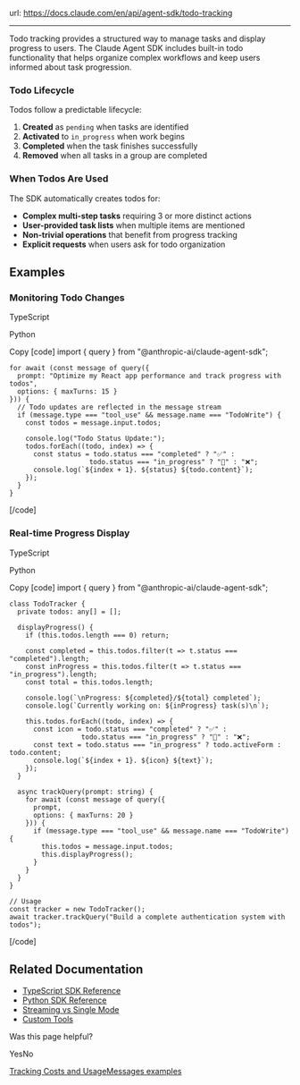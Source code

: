 url: https://docs.claude.com/en/api/agent-sdk/todo-tracking

---

Todo tracking provides a structured way to manage tasks and display progress to users. The Claude Agent SDK includes built-in todo functionality that helps organize complex workflows and keep users informed about task progression.

### Todo Lifecycle

Todos follow a predictable lifecycle:

  1. **Created** as `pending` when tasks are identified
  2. **Activated** to `in_progress` when work begins
  3. **Completed** when the task finishes successfully
  4. **Removed** when all tasks in a group are completed

### When Todos Are Used

The SDK automatically creates todos for:

  * **Complex multi-step tasks** requiring 3 or more distinct actions
  * **User-provided task lists** when multiple items are mentioned
  * **Non-trivial operations** that benefit from progress tracking
  * **Explicit requests** when users ask for todo organization

## Examples

### Monitoring Todo Changes

TypeScript

Python

Copy
[code]
    import { query } from "@anthropic-ai/claude-agent-sdk";

    for await (const message of query({
      prompt: "Optimize my React app performance and track progress with todos",
      options: { maxTurns: 15 }
    })) {
      // Todo updates are reflected in the message stream
      if (message.type === "tool_use" && message.name === "TodoWrite") {
        const todos = message.input.todos;

        console.log("Todo Status Update:");
        todos.forEach((todo, index) => {
          const status = todo.status === "completed" ? "✅" :
                        todo.status === "in_progress" ? "🔧" : "❌";
          console.log(`${index + 1}. ${status} ${todo.content}`);
        });
      }
    }

[/code]

### Real-time Progress Display

TypeScript

Python

Copy
[code]
    import { query } from "@anthropic-ai/claude-agent-sdk";

    class TodoTracker {
      private todos: any[] = [];

      displayProgress() {
        if (this.todos.length === 0) return;

        const completed = this.todos.filter(t => t.status === "completed").length;
        const inProgress = this.todos.filter(t => t.status === "in_progress").length;
        const total = this.todos.length;

        console.log(`\nProgress: ${completed}/${total} completed`);
        console.log(`Currently working on: ${inProgress} task(s)\n`);

        this.todos.forEach((todo, index) => {
          const icon = todo.status === "completed" ? "✅" :
                      todo.status === "in_progress" ? "🔧" : "❌";
          const text = todo.status === "in_progress" ? todo.activeForm : todo.content;
          console.log(`${index + 1}. ${icon} ${text}`);
        });
      }

      async trackQuery(prompt: string) {
        for await (const message of query({
          prompt,
          options: { maxTurns: 20 }
        })) {
          if (message.type === "tool_use" && message.name === "TodoWrite") {
            this.todos = message.input.todos;
            this.displayProgress();
          }
        }
      }
    }

    // Usage
    const tracker = new TodoTracker();
    await tracker.trackQuery("Build a complete authentication system with todos");

[/code]

## Related Documentation

  * [TypeScript SDK Reference](/en/api/agent-sdk/typescript)
  * [Python SDK Reference](/en/api/agent-sdk/python)
  * [Streaming vs Single Mode](/en/api/agent-sdk/streaming-vs-single-mode)
  * [Custom Tools](/en/api/agent-sdk/custom-tools)

Was this page helpful?

YesNo

[Tracking Costs and Usage](/en/api/agent-sdk/cost-tracking)[Messages examples](/en/api/messages-examples)
